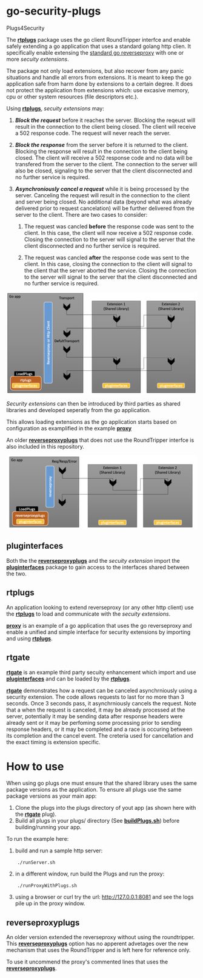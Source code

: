 # go-security-plugs
Plugs4Security


The [**rtplugs**](https://github.com/IBM/go-security-plugs/tree/main/rtplugs) package  uses the go client RoundTripper interfce and enable safely extending a go application that uses a standard golang http clien. It specifically enable extensing the [standard go reverseproxy](https://go.dev/src/net/http/httputil/reverseproxy.go) with one or more *secuity extensions*. 

The package not only load extensions, but also recover from any panic situations and handle all errors  from extensions. It is meant to keep the go application safe from harm done by extensions to a certain degree. It does not protect the application from extensions which: use excasive memory, cpu or other system resources (file descriptors etc.). 

Using [**rtplugs**](https://github.com/IBM/go-security-plugs/tree/main/rtplugs), *secuity extensions* may:

1. ___Block the request___ before it reaches the server. Blocking the reqeust will result in the connection to the client being closed.  The client will receive a 502 response code. The request will never reach the server.

2. ___Block the response___ from the server before it is returned to the client. Blocking the response will result in the connection to the client being closed. The client will receive a 502 response code and no data will be transfered from the server to the client. The connection to the server will also be closed, signaling to the server that the client disconnected and no further service is required. 

3. ___Asynchroniously cancel a request___ while it is being processed by the server. Canceling the request will result in the connection to the client and server being closed. No additional data (beyond what was already delivered prior to request cancelation) will be further delivered from the server to the client. There are two cases to consider:

    1. The request was cancled __before__ the response code was sent to the client. In this case, the client will now receive a 502 response code.  Closing the connection to the server will signal to the server that the client disconnected and no further service is required.

    2.  The request was cancled __after__ the response code was sent to the client. In this case, closing the connection to the client will signal to the client that the server aborted the service. Closing the connection to the server will signal to the server that the client disconnected and no further service is required. 


![image](https://github.com/IBM/go-security-plugs/blob/main/rtplugins.png)

*Security extensions* can then be introduced by third parties as shared libraries and developed seperatly from the go application. 

This allows loading extensions as the go application starts based on configuration as examplified in the example [**proxy**](https://github.com/IBM/go-security-plugs/tree/proxy.go)

An older [**reverseproxyplugs**](https://github.com/IBM/go-security-plugs/tree/main/reverseproxyplugs) that does not use the RoundTripper interfce is also included in this repository. 

![image](https://github.com/IBM/go-security-plugs/blob/main/reverseproxyplugs.png)


## pluginterfaces

Both the the [**reverseproxyplugs**](https://github.com/IBM/go-security-plugs/tree/main/reverseproxyplugs) and the *secuity extension* import the [**pluginterfaces**](https://github.com/IBM/go-security-plugs/tree/main/pluginterfaces) package to gain access to the interfaces shared between the two.


## rtplugs

An application looking to extend reverseproxy (or any other http client) use the [**rtplugs**](https://github.com/IBM/go-security-plugs/tree/main/rtplugs) to load and communicate with the *secuity extensions*.

[**proxy**](https://github.com/IBM/go-security-plugs/tree/proxy.go) is an example of a go application that uses the go reverseproxy and enable a unified and simple interface for security extensions by importing and using [**rtplugs**](https://github.com/IBM/go-security-plugs/tree/main/rtplugs).

## rtgate

[**rtgate**](https://github.com/IBM/go-security-plugs/tree/main/plugs/rtgate) is an example third party secuity enhancement which import and use [**pluginterfaces**](https://github.com/IBM/go-security-plugs/tree/main/pluginterfaces) and can be loaded by the [**rtplugs**](https://github.com/IBM/go-security-plugs/tree/main/rtplugs).

[**rtgate**](https://github.com/IBM/go-security-plugs/tree/main/plugs/rtgate) demonstrates how a request can be canceled asynchrniously using a security extension. The code allows requests to last for no more than 3 seconds. Once 3 seconds pass, it asynchrniously cancels the request. Note that a when the request is canceled, it may be already processed at the server, potentially it may be sending data after response headers were already sent or it may be perfoming some processing prior to sending response headers, or it may be completed and a race is occuring between its completion and the cancel event. The creteria used for cancellation and the exact timing is extension specific. 

# How to use

When using go plugs one must ensure that the shared library uses the same package versions as the application. To ensure all plugs use the same package versions as your main app:
1. Clone the plugs into the plugs directory of yout app (as shown here with the [**rtgate**](https://github.com/IBM/go-security-plugs/tree/main/plugs/rtgate) plug).
2. Build all plugs in your plugs/ directory (See [**buildPlugs.sh**](https://github.com/IBM/go-security-plugs/blob/main/buildPlugs.sh)) before building/running your app. 




To run the example here:

1. build and run a sample http server:
```
    ./runServer.sh
```
2. in a different window, run build the Plugs and run the proxy:
```
    ./runProxyWithPlugs.sh
```

3. using a browser or curl try the url: http://127.0.0.1:8081   and see the logs pile up in the proxy window.

   

## reverseproxyplugs

An older version extended the reverseproxy without using the roundtripper. This [**reverseproxyplugs**](https://github.com/IBM/go-security-plugs/tree/main/reverseproxyplugs) option has no apperent advetages over the new mechanism that uses the RoundTripper and is left here for reference only. 

To use it uncommend the proxy's commented lines that uses the [**reverseproxyplugs**](https://github.com/IBM/go-security-plugs/tree/main/reverseproxyplugs). 

   


    

